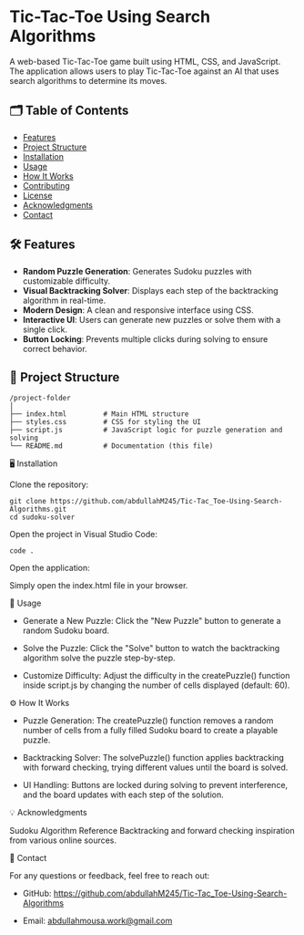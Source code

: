# Tic-Tac-Toe Using Search Algorithms

A web-based Tic-Tac-Toe game built using HTML, CSS, and JavaScript. The application allows users to play Tic-Tac-Toe against an AI that uses search algorithms to determine its moves.

## 🗂️ Table of Contents
- [Features](#features)
- [Project Structure](#project-structure)
- [Installation](#installation)
- [Usage](#usage)
- [How It Works](#how-it-works)
- [Contributing](#contributing)
- [License](#license)
- [Acknowledgments](#acknowledgments)
- [Contact](#contact)

## 🛠️ Features
- **Random Puzzle Generation**: Generates Sudoku puzzles with customizable difficulty.
- **Visual Backtracking Solver**: Displays each step of the backtracking algorithm in real-time.
- **Modern Design**: A clean and responsive interface using CSS.
- **Interactive UI**: Users can generate new puzzles or solve them with a single click.
- **Button Locking**: Prevents multiple clicks during solving to ensure correct behavior.

## 📂 Project Structure

    /project-folder
    │
    ├── index.html         # Main HTML structure
    ├── styles.css         # CSS for styling the UI
    ├── script.js          # JavaScript logic for puzzle generation and solving
    └── README.md          # Documentation (this file)


🖥️ Installation

Clone the repository:

    git clone https://github.com/abdullahM245/Tic-Tac_Toe-Using-Search-Algorithms.git
    cd sudoku-solver

Open the project in Visual Studio Code:

    code .

Open the application:

   Simply open the index.html file in your browser.

    
🔑 Usage

- Generate a New Puzzle:
    Click the "New Puzzle" button to generate a random Sudoku board.

- Solve the Puzzle:
    Click the "Solve" button to watch the backtracking algorithm solve the puzzle step-by-step.

- Customize Difficulty:
    Adjust the difficulty in the createPuzzle() function inside script.js by changing the number of cells displayed (default: 60).


⚙️ How It Works

- Puzzle Generation:
    The createPuzzle() function removes a random number of cells from a fully filled Sudoku board to create a playable puzzle.

- Backtracking Solver:
    The solvePuzzle() function applies backtracking with forward checking, trying different values until the board is solved.

- UI Handling:
    Buttons are locked during solving to prevent interference, and the board updates with each step of the solution.



💡 Acknowledgments

Sudoku Algorithm Reference
Backtracking and forward checking inspiration from various online sources.


📧 Contact

For any questions or feedback, feel free to reach out:

- GitHub: https://github.com/abdullahM245/Tic-Tac_Toe-Using-Search-Algorithms

- Email: abdullahmousa.work@gmail.com
